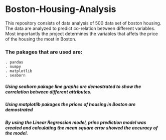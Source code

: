 # Boston-Housing-Analysis
This repository consists of data analysis of 500 data set of boston housing. The data are analyzed to predict co-relation between different variables. Most importantly the project determines the variables that affets the price of the housing the most in Boston.  
### The pakages that are used are:
    . pandas
    . numpy
    . matplotlib
    . seaborn
    
##### Using seaborn pakage line graphs are demostrated to show the correlation between different attributes. 

##### Using matplotlib pakages the prices of housing in Boston are demostrated
##### By using the Linear Regression model, princ prediction model was created and calculating the mean square error showed the accuracy of the model.
